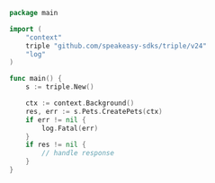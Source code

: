 <!-- Start SDK Example Usage [usage] -->
```go
package main

import (
	"context"
	triple "github.com/speakeasy-sdks/triple/v24"
	"log"
)

func main() {
	s := triple.New()

	ctx := context.Background()
	res, err := s.Pets.CreatePets(ctx)
	if err != nil {
		log.Fatal(err)
	}
	if res != nil {
		// handle response
	}
}

```
<!-- End SDK Example Usage [usage] -->
